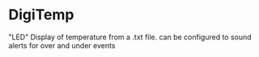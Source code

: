 # DigiTemp
 "LED" Display of temperature from a .txt file. can be configured to sound alerts for over and under events
